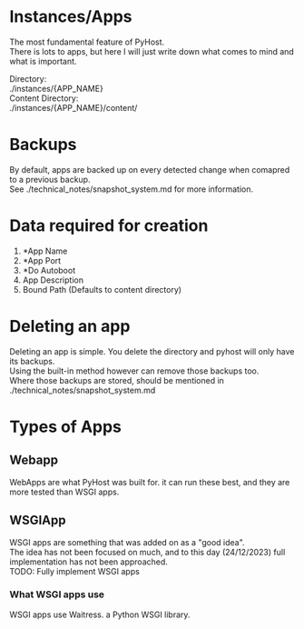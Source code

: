 # Instances/Apps
The most fundamental feature of PyHost.<br>
There is lots to apps, but here I will just write down what comes to mind and what is important.<br>

Directory:<br>
./instances/{APP_NAME}<br>
Content Directory:<br>
./instances/{APP_NAME}/content/

# Backups
By default, apps are backed up on every detected change when comapred to a previous backup.<br>
See ./technical_notes/snapshot_system.md for more information.

# Data required for creation
1. *App Name
2. *App Port
3. *Do Autoboot
4. App Description
5. Bound Path (Defaults to content directory)

# Deleting an app
Deleting an app is simple. You delete the directory and pyhost will only have its backups.<br>
Using the built-in method however can remove those backups too.<br>
Where those backups are stored, should be mentioned in ./technical_notes/snapshot_system.md

# Types of Apps
## Webapp
WebApps are what PyHost was built for. it can run these best, and they are more tested than WSGI apps.
## WSGIApp
WSGI apps are something that was added on as a "good idea".<br>
The idea has not been focused on much, and to this day (24/12/2023) full implementation has not been approached.<br>
TODO: Fully implement WSGI apps
### What WSGI apps use
WSGI apps use Waitress. a Python WSGI library.
